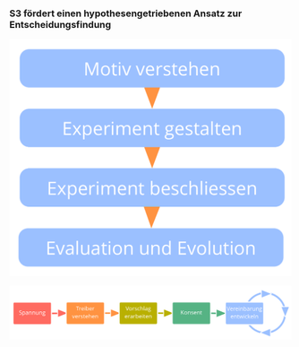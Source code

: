 ### S3 fördert einen hypothesengetriebenen Ansatz zur Entscheidungsfindung

![Jede Vereinbarung bzw. Entscheidung sollte als Experiment betrachtet werden.](img/evolution/experiments.png)

![Der Lebenszyklus einer Vereinbarung](img/evolution/agreement-lifecycle-long.png)